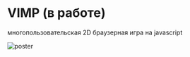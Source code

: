 <h1>VIMP (в работе)</h1>

<p>
  многопользовательская 2D браузерная игра на javascript
</p>

<img href="https://github.com/hnoe/VIMP/raw/master/public/images/poster.png" alt="poster">





<!-- User.js - объект пользователя. В нем информация о пользователе.
Player.js - создание объекта Игрок
Bullet.js - создание объекта Пуля
auth.js - авторизация
controller.js - общение с пользователем
transport.js - общение с сервером
view.js - отрисовка на клиенте
CONSTANTS.js - константы


Client(Auth):
{
  name: 'god',
  color: 'red'
}

Server(Auth):
{
  name: 'god',
  x: 120,
  y: 220,
  rotation: 130,
  health: 1000,
  playerType: 1,
  score: 0
}

Client:
['forward', 'fire']

Server:
[
  {
    name: 'god',
    x: 120,
    y: 220,
    rotation: 330,
    playerType: 1,
    score: 300
  },
  {
    name: 'man',
    x: 10,
    y: 20,
    rotation: 130,
    playerType: 6,
    score: 3444
  },
  {
    name: 'ddd',
    x: 90,
    y: 20,
    rotation: 360,
    playerType: 4,
    score: 2406
  },
]


КОНФИГ ПОЛЬЗОВАТЕЛЯ (для изменения вводить set + опцию).
Список опций:
background - фон игры (пример: '#432255')


-->
